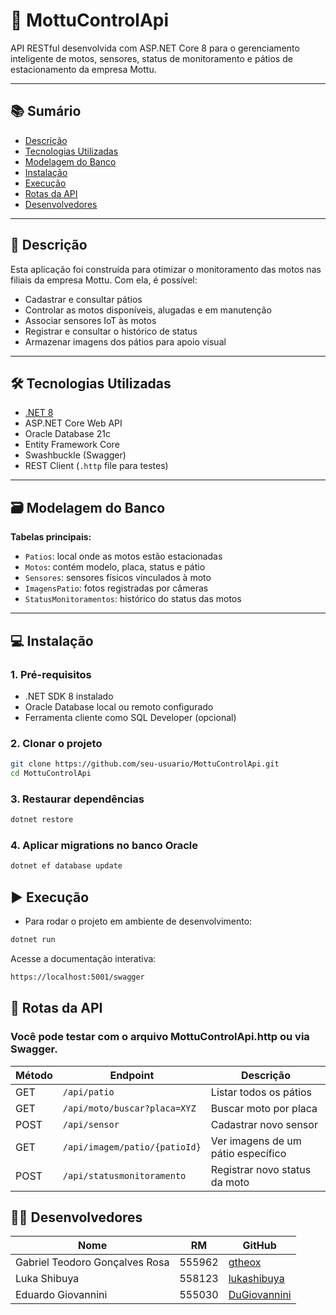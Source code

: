 # 🚀 MottuControlApi

API RESTful desenvolvida com ASP.NET Core 8 para o gerenciamento inteligente de motos, sensores, status de monitoramento e pátios de estacionamento da empresa Mottu.

---

## 📚 Sumário

- [Descrição](#descrição)
- [Tecnologias Utilizadas](#tecnologias-utilizadas)
- [Modelagem do Banco](#modelagem-do-banco)
- [Instalação](#instalação)
- [Execução](#execução)
- [Rotas da API](#rotas-da-api)
- [Desenvolvedores](#desenvolvedores)

---

## 📖 Descrição

Esta aplicação foi construída para otimizar o monitoramento das motos nas filiais da empresa Mottu. Com ela, é possível:

- Cadastrar e consultar pátios
- Controlar as motos disponíveis, alugadas e em manutenção
- Associar sensores IoT às motos
- Registrar e consultar o histórico de status
- Armazenar imagens dos pátios para apoio visual

---

## 🛠️ Tecnologias Utilizadas

- [.NET 8](https://dotnet.microsoft.com/)
- ASP.NET Core Web API
- Oracle Database 21c
- Entity Framework Core
- Swashbuckle (Swagger)
- REST Client (`.http` file para testes)

---

## 🗃️ Modelagem do Banco

**Tabelas principais:**

- `Patios`: local onde as motos estão estacionadas
- `Motos`: contém modelo, placa, status e pátio
- `Sensores`: sensores físicos vinculados à moto
- `ImagensPatio`: fotos registradas por câmeras
- `StatusMonitoramentos`: histórico do status das motos

---

## 💻 Instalação

### 1. Pré-requisitos

- .NET SDK 8 instalado
- Oracle Database local ou remoto configurado
- Ferramenta cliente como SQL Developer (opcional)

### 2. Clonar o projeto

````bash
git clone https://github.com/seu-usuario/MottuControlApi.git
cd MottuControlApi
````

### 3. Restaurar dependências

```bash
dotnet restore
````

### 4. Aplicar migrations no banco Oracle

```bash
dotnet ef database update
````

## ▶️ Execução

- Para rodar o projeto em ambiente de desenvolvimento:

```bash
dotnet run
````

Acesse a documentação interativa:

```bash
https://localhost:5001/swagger
````

## 📡 Rotas da API

### Você pode testar com o arquivo MottuControlApi.http ou via Swagger.

| Método | Endpoint                      | Descrição                          |
| ------ | ----------------------------- | ---------------------------------- |
| GET    | `/api/patio`                  | Listar todos os pátios             |
| GET    | `/api/moto/buscar?placa=XYZ`  | Buscar moto por placa              |
| POST   | `/api/sensor`                 | Cadastrar novo sensor              |
| GET    | `/api/imagem/patio/{patioId}` | Ver imagens de um pátio específico |
| POST   | `/api/statusmonitoramento`    | Registrar novo status da moto      |


## 👨‍💻 Desenvolvedores
| Nome                           | RM     | GitHub                                          |
| ------------------------------ | ------ | ----------------------------------------------- |
| Gabriel Teodoro Gonçalves Rosa | 555962 | [gtheox](https://github.com/gtheox)             |
| Luka Shibuya                   | 558123 | [lukashibuya](https://github.com/lukashibuya)   |
| Eduardo Giovannini             | 555030 | [DuGiovannini](https://github.com/DuGiovannini) |

